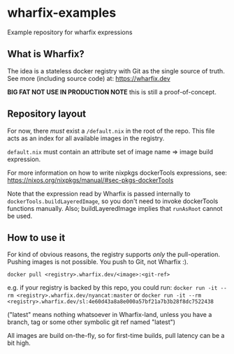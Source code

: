 # wharfix-examples

Example repository for wharfix expressions

## What is Wharfix?

The idea is a stateless docker registry with Git as the single source of truth.
See more (including source code) at: https://wharfix.dev

**BIG FAT NOT USE IN PRODUCTION NOTE** this is still a proof-of-concept.

## Repository layout

For now, there *must* exist a `/default.nix` in the root of the repo.
This file acts as an index for all available images in the registry.

`default.nix` must contain an attribute set of image name => image build expression.

For more information on how to write nixpkgs dockerTools expressions, see:
https://nixos.org/nixpkgs/manual/#sec-pkgs-dockerTools

Note that the expression read by Wharfix is passed internally to `dockerTools.buildLayeredImage`,
so you don't need to invoke dockerTools functions manually.
Also; buildLayeredImage implies that `runAsRoot` cannot be used.

## How to use it

For kind of obvious reasons, the registry supports *only* the pull-operation.
Pushing images is not possible. You push to Git, not Wharfix :).

`docker pull <registry>.wharfix.dev/<image>:<git-ref>`

e.g. if your registry is backed by this repo, you could run:
`docker run -it --rm <registry>.wharfix.dev/nyancat:master` or
`docker run -it --rm <registry>.wharfix.dev/sl:4e60d43a8a8e000a57bf21a7b3b28f8dc7522438`

("latest" means nothing whatsoever in Wharfix-land, unless you have a branch, tag or some other symbolic git ref named "latest")

All images are build on-the-fly, so for first-time builds, pull latency can be a bit high.
